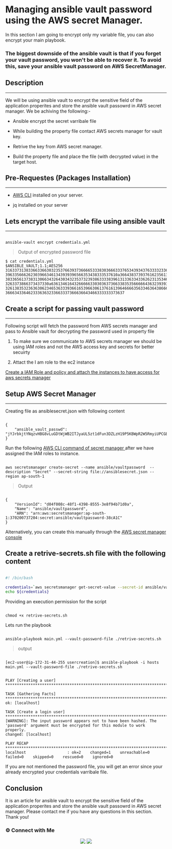 

# Managing ansible vault password using the AWS secret Manager.


In this section I am going to encrypt only my variable file, you can also encrypt your main playbook.

### **The biggest downside of the ansible vault is that if you forget your vault password, you won't be able to recover it. To avoid this, save your ansible vault password on AWS SecretManager.**

## Description
-------------------------------------------------- 

We will be using ansible vault to encrypt the sensitive field of the application properites and store the ansible vault passowrd in AWS secret manager. We be achiving the following:-


* Ansible encrypt the secret varribale file

* While building the property file contact AWS secrets manager for vault key.

* Retrive the key from AWS secret manager.

* Build the property file and place the file (with decrypted value) in the target host.


## Pre-Requestes (Packages Installation)
-------------------------------------------------- 

* [AWS CLI](https://docs.aws.amazon.com/cli/latest/userguide/getting-started-install.html) installed on your server.

* jq installed on your server



## Lets encrypt the varribale file using ansible vault

-------------------------------------------------- 

```

ansible-vault encrypt credentials.yml

```
> Output of encrypted password file
```
$ cat credentials.yml 
$ANSIBLE_VAULT;1.1;AES256
31633731383366336630323537663937366665333830366633376534393437633332336231663331
3963356662623039663461343939396566353438333537610a366438373937616235613133646436
38336561373831306634326430343235373239386333383961313363343362623135346164343864
3263373866373437330a636134616432666663303036373663383535666664363239393232643632
32613835323636306234653633393661653966306137616139646666356334636438666131366666
3666343364623336363233663337366636643466333333373637

```


## Create a script for passing vault password
-------------------------------------------------- 

Following script will fetch the password from AWS secrets manager and pass to Ansible vault for decrypting the password used in property file


1. To make sure we communicate to AWS secrets manager we should be using IAM roles and not the AWS access key and secrets for better secuirty

2. Attact the I am role to the ec2 instance

[Create a IAM Role and policy and attach the instances to have access for aws secrets manager](https://docs.aws.amazon.com/AWSEC2/latest/UserGuide/iam-roles-for-amazon-ec2.html)


## Setup AWS Secret Manager
-------------------------------------------------- 

Creating file as ansiblesecret.json with following content

```

{
    "ansible_vault_passwd": "jYJrbkjtYNqzvHBG8vLuGDtWjWB2ITJyaUL5zt1dFun3DZLzH19P5KBWpR2W5RmyiUPCGBu1zWEVVq6P"
}

```
Run the following [AWS CLI command of secret manager ](https://docs.aws.amazon.com/cli/latest/reference/secretsmanager/create-secret.html) after we have assigned the IAM roles to instance. 

```

aws secretsmanager create-secret --name ansible/vaultpassword  --description "Secret" --secret-string file://ansiblesecret.json --region ap-south-1

```
> Output
```

{
    "VersionId": "d04f008c-48f1-4398-8555-3e8f94b71d0a", 
    "Name": "ansible/vaultpassword", 
    "ARN": "arn:aws:secretsmanager:ap-south-1:370200737204:secret:ansible/vaultpassword-38cA1C"
}

```

Alternatively, you can create this manually through the [AWS secret manager console](https://ap-south-1.console.aws.amazon.com/secretsmanager/home) 


## Create a retrive-secrets.sh file with the following content

```sh

#! /bin/bash

credentials=`aws secretsmanager get-secret-value --secret-id ansible/vaultpassword --region ap-south-1 | jq -r '.SecretString' | jq -r '.ansible_vault_passwd'`
echo ${credentials}

```

Providing an execution permission for the script

```

chmod +x retrive-secrets.sh

```

Lets run the playbook 

```

ansible-playbook main.yml --vault-password-file ./retrive-secrets.sh

```
> output
```

[ec2-user@ip-172-31-44-255 usercreation]$ ansible-playbook -i hosts main.yml --vault-password-file ./retrive-secrets.sh


PLAY [Creating a user] **********************************************************************************************************************************

TASK [Gathering Facts] **********************************************************************************************************************************
ok: [localhost]

TASK [Create a login user] ******************************************************************************************************************************
[WARNING]: The input password appears not to have been hashed. The 'password' argument must be encrypted for this module to work properly.
changed: [localhost]

PLAY RECAP **********************************************************************************************************************************************
localhost                  : ok=2    changed=1    unreachable=0    failed=0    skipped=0    rescued=0    ignored=0   

```
If you are not mentioned the password file, you will get an error since your already encrypted your credentials varribale file.

## Conclusion

It is an article for ansible vault to encrypt the sensitive field of the application properites and store the ansible vault passowrd in AWS secret manager. Please contact me if you have any questions in this section. Thank you!

### ⚙️ Connect with Me
<p align="center">
<a href="https://www.instagram.com/iamvyjith/"><img src="https://img.shields.io/badge/Instagram-E4405F?style=for-the-badge&logo=instagram&logoColor=white"/></a>
<a href="https://www.linkedin.com/in/vyjith-ks-3bb8b7173/"><img src="https://img.shields.io/badge/LinkedIn-0077B5?style=for-the-badge&logo=linkedin&logoColor=white"/></a>


